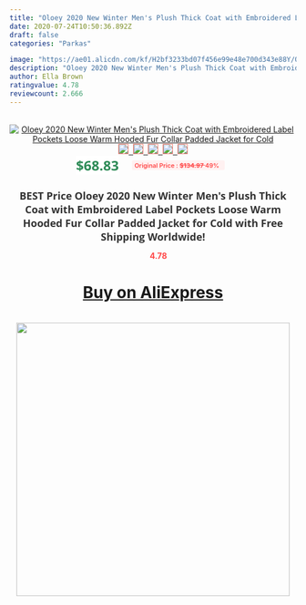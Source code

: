 ```yaml
---
title: "Oloey 2020 New Winter Men's Plush Thick Coat with Embroidered Label Pockets Loose Warm Hooded Fur Collar Padded Jacket for Cold"
date: 2020-07-24T10:50:36.892Z
draft: false
categories: "Parkas"

image: "https://ae01.alicdn.com/kf/H2bf3233bd07f456e99e48e700d343e88Y/Oloey-2020-New-Winter-Men-s-Plush-Thick-Coat-with-Embroidered-Label-Pockets-Loose-Warm-Hooded.jpg"
description: "Oloey 2020 New Winter Men's Plush Thick Coat with Embroidered Label Pockets Loose Warm Hooded Fur Collar Padded Jacket for Cold"
author: Ella Brown
ratingvalue: 4.78
reviewcount: 2.666
---
```

<br>
<div style="text-align: center;">
<a href="https://s.click.aliexpress.com/e/_99uV3J" target="_blank" rel="nofollow noopener noreferrer"><img alt="Oloey 2020 New Winter Men's Plush Thick Coat with Embroidered Label Pockets Loose Warm Hooded Fur Collar Padded Jacket for Cold" class="magnifier-image" src="https://ae01.alicdn.com/kf/H2bf3233bd07f456e99e48e700d343e88Y/Oloey-2020-New-Winter-Men-s-Plush-Thick-Coat-with-Embroidered-Label-Pockets-Loose-Warm-Hooded.jpg_640x640.jpg">
<br>
<img style="border:1px solid salmon" src="https://ae01.alicdn.com/kf/H2bf3233bd07f456e99e48e700d343e88Y/Oloey-2020-New-Winter-Men-s-Plush-Thick-Coat-with-Embroidered-Label-Pockets-Loose-Warm-Hooded.jpg_120x120.jpg">&nbsp;&nbsp;<img style="border:1px solid salmon" src="https://ae01.alicdn.com/kf/Hd1a5560d9fc741bebe0fceb03309ffbd1/Oloey-2020-New-Winter-Men-s-Plush-Thick-Coat-with-Embroidered-Label-Pockets-Loose-Warm-Hooded.jpg_120x120.jpg">&nbsp;&nbsp;<img style="border:1px solid salmon" src="https://ae01.alicdn.com/kf/H8dcb6cb4b61e4c15a78084c2ab4262f0t/Oloey-2020-New-Winter-Men-s-Plush-Thick-Coat-with-Embroidered-Label-Pockets-Loose-Warm-Hooded.jpg_120x120.jpg">&nbsp;&nbsp;<img style="border:1px solid salmon" src="https://ae01.alicdn.com/kf/H22f319d200914644bf058c9a43a1f784U/Oloey-2020-New-Winter-Men-s-Plush-Thick-Coat-with-Embroidered-Label-Pockets-Loose-Warm-Hooded.jpg_120x120.jpg">&nbsp;&nbsp;<img style="border:1px solid salmon" src="https://ae01.alicdn.com/kf/Hddddb4bbc6cb4d6e81379b8970457976b/Oloey-2020-New-Winter-Men-s-Plush-Thick-Coat-with-Embroidered-Label-Pockets-Loose-Warm-Hooded.jpg_120x120.jpg"></a></div><br0>
<div style="text-align: center;"><span style="background-color: white; border: 0px; box-sizing: border-box; color: seagreen; display: inline-block; font-family: &quot;open sans&quot; , &quot;arial&quot; , &quot;helvetica&quot; , sans-serif , &quot;heiti&quot;; font-size: 24px; font-stretch: inherit; font-weight: 700; line-height: inherit; margin: 0px 10px 0px 0px; padding: 0px; vertical-align: middle;">$68.83 </span>
<span style="background: rgb(255 , 241 , 241); border-radius: 3px; border: 0px; box-sizing: border-box; color: #ff4747; display: inline-block; font-family: inherit; font-size: 12px; font-stretch: inherit; font-style: inherit; font-variant: inherit; font-weight: 600; line-height: inherit; margin: 0px; padding: 2px 5px; transform: scale(0.9); vertical-align: middle;">Original Price : <b style="text-decoration: line-through;">$134.97 </b> 49%&nbsp;&nbsp;</span></div>
<h1 style="color: #333333; display: inline-block; font-family: &quot;open sans&quot; , &quot;arial&quot; , &quot;helvetica&quot; , sans-serif , &quot;heiti&quot;; font-size: 18px; font-stretch: inherit; font-weight: 700; text-align: center;">BEST Price Oloey 2020 New Winter Men's Plush Thick Coat with Embroidered Label Pockets Loose Warm Hooded Fur Collar Padded Jacket for Cold with Free Shipping Worldwide!</h1>
<div style="color: #ff4747; text-align: center;">
<img src="https://4.bp.blogspot.com/-M0ZcTcb-5uY/XleCXlxnR4I/AAAAAAAAAEc/OrjgMkXV1oMQFaCRZj5HQwOCBcu3w1FegCPcBGAYYCw/s1600/star.png" style="height: 15px;">&nbsp;<b>4.78</b></div>
<div class="button_cont" align="center"><a class="buynow_a" href="https://s.click.aliexpress.com/e/_99uV3J" target="_blank" rel="nofollow noopener noreferrer"><H1>Buy on AliExpress</H1></a></div><br>
<div class="separator" style="clear: both; text-align: center;">
<img src="https://lh3.googleusercontent.com/-pTy5HemUv9M/XlePHvY0dAI/AAAAAAAAAE4/0nX5iRUoIWY8eMW9Dpxeirr157OZliDIgCLcBGAsYHQ/s1600/badge.gif" width="480">
</div>
